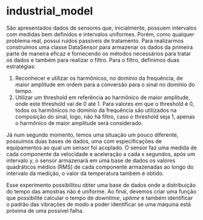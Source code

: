 # industrial_model


São apresentados dados de sensores que, inicialmente, possuem intervalos com medidas bem definidos e intervalos uniformes. Porém, como qualquer problema real, possui ruídos passíveis de tratamento. Para realizarmos construímos uma classe DataSensor para armazenar os dados da primeira parte de maneira eficaz e fornecendo os métodos necessários para tratar os dados e também para realizar o filtro. Para o filtro, definimos duas estratégias: 
1. Reconhecer e utilizar os harmônicos, no domínio da frequẽncia, de maior amplitude em ordem para a conversão para o sinal no domínio do tempo.
2. Utilizar um threshold em referência ao harmônico de maior amplitude, onde este threshold vai de 0 até 1. Para valores em que o threshold é 0, todos os harmônicos no domínio da frequência são utilizados na composição do sinal, logo, não há filtro, caso o threshold seja 1, apenas o harmônico de maior amplitude será considerado.


Já num segundo momento, temos uma situação um pouco diferente, possuímos duas bases de dados, uma com especificações de equipamentos ao qual um sensor foi acoplado. O sensor faz uma medida de cada componente da velocidade e aceleração a cada x segundos, após um intervalo y, o sensor armazenará em uma base de dados os valores quadráticos médios (RMS) de cada componente armazenadas ao longo do intervalo da medição, o valor da temperatura também é obtido.

Esse experimento possibilitou obter uma base de dados onde a distribuição do tempo das amostras não é uniforme. Ao final, devemos criar uma função que possibilite calcular o tempo de _downtime_, _uptime_ e também identificar o padrão das vibrações de modo a poder identificar se uma máquina está próxima de uma possível falha.
